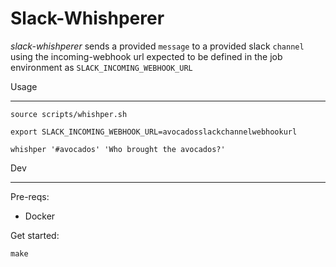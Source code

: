 Slack-Whishperer
=====

*slack-whishperer* sends a provided `message` to a provided slack `channel`
using the incoming-webhook url expected to be defined in the job environment as `SLACK_INCOMING_WEBHOOK_URL`

Usage
______

```shell
source scripts/whishper.sh

export SLACK_INCOMING_WEBHOOK_URL=avocadosslackchannelwebhookurl

whishper '#avocados' 'Who brought the avocados?'
```

Dev
_____

Pre-reqs:

  * Docker

Get started:

```shell
make
```

